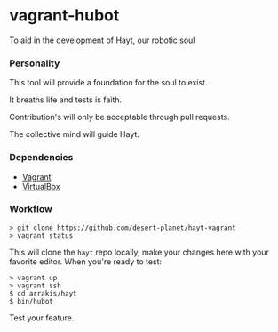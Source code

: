# vagrant-hubot
To aid in the development of Hayt, our robotic soul

### Personality
This tool will provide a foundation for the soul to exist.

It breaths life and tests is faith.

Contribution's will only be acceptable through pull requests.

The collective mind will guide Hayt.

### Dependencies
- [Vagrant](https://www.vagrantup.com/downloads.html)
- [VirtualBox](https://www.virtualbox.org/wiki/Downloads)

### Workflow
```
> git clone https://github.com/desert-planet/hayt-vagrant
> vagrant status
```
This will clone the `hayt` repo locally, make your changes here with your favorite editor.
When you're ready to test:
```
> vagrant up
> vagrant ssh
$ cd arrakis/hayt
$ bin/hubot
```
Test your feature.
